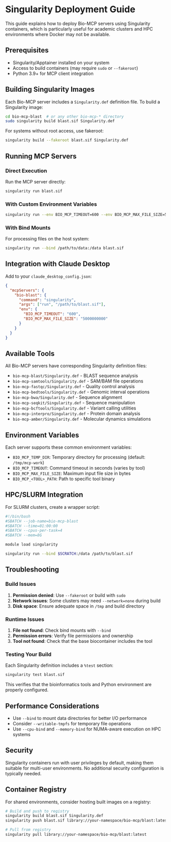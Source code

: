 # Singularity Deployment Guide

This guide explains how to deploy Bio-MCP servers using Singularity containers, which is particularly useful for academic clusters and HPC environments where Docker may not be available.

## Prerequisites

- Singularity/Apptainer installed on your system
- Access to build containers (may require `sudo` or `--fakeroot`)
- Python 3.9+ for MCP client integration

## Building Singularity Images

Each Bio-MCP server includes a `Singularity.def` definition file. To build a Singularity image:

```bash
cd bio-mcp-blast  # or any other bio-mcp-* directory
sudo singularity build blast.sif Singularity.def
```

For systems without root access, use fakeroot:

```bash
singularity build --fakeroot blast.sif Singularity.def
```

## Running MCP Servers

### Direct Execution

Run the MCP server directly:

```bash
singularity run blast.sif
```

### With Custom Environment Variables

```bash
singularity run --env BIO_MCP_TIMEOUT=600 --env BIO_MCP_MAX_FILE_SIZE=5000000000 blast.sif
```

### With Bind Mounts

For processing files on the host system:

```bash
singularity run --bind /path/to/data:/data blast.sif
```

## Integration with Claude Desktop

Add to your `claude_desktop_config.json`:

```json
{
  "mcpServers": {
    "bio-blast": {
      "command": "singularity",
      "args": ["run", "/path/to/blast.sif"],
      "env": {
        "BIO_MCP_TIMEOUT": "600",
        "BIO_MCP_MAX_FILE_SIZE": "5000000000"
      }
    }
  }
}
```

## Available Tools

All Bio-MCP servers have corresponding Singularity definition files:

- `bio-mcp-blast/Singularity.def` - BLAST sequence analysis
- `bio-mcp-samtools/Singularity.def` - SAM/BAM file operations
- `bio-mcp-fastqc/Singularity.def` - Quality control analysis
- `bio-mcp-bedtools/Singularity.def` - Genomic interval operations
- `bio-mcp-bwa/Singularity.def` - Sequence alignment
- `bio-mcp-seqkit/Singularity.def` - Sequence manipulation
- `bio-mcp-bcftools/Singularity.def` - Variant calling utilities
- `bio-mcp-interpro/Singularity.def` - Protein domain analysis
- `bio-mcp-amber/Singularity.def` - Molecular dynamics simulations

## Environment Variables

Each server supports these common environment variables:

- `BIO_MCP_TEMP_DIR`: Temporary directory for processing (default: `/tmp/mcp-work`)
- `BIO_MCP_TIMEOUT`: Command timeout in seconds (varies by tool)
- `BIO_MCP_MAX_FILE_SIZE`: Maximum input file size in bytes
- `BIO_MCP_<TOOL>_PATH`: Path to specific tool binary

## HPC/SLURM Integration

For SLURM clusters, create a wrapper script:

```bash
#!/bin/bash
#SBATCH --job-name=bio-mcp-blast
#SBATCH --time=01:00:00
#SBATCH --cpus-per-task=4
#SBATCH --mem=8G

module load singularity

singularity run --bind $SCRATCH:/data /path/to/blast.sif
```

## Troubleshooting

### Build Issues

1. **Permission denied**: Use `--fakeroot` or build with `sudo`
2. **Network issues**: Some clusters may need `--network=none` during build
3. **Disk space**: Ensure adequate space in `/tmp` and build directory

### Runtime Issues

1. **File not found**: Check bind mounts with `--bind`
2. **Permission errors**: Verify file permissions and ownership
3. **Tool not found**: Check that the base biocontainer includes the tool

### Testing Your Build

Each Singularity definition includes a `%test` section:

```bash
singularity test blast.sif
```

This verifies that the bioinformatics tools and Python environment are properly configured.

## Performance Considerations

- Use `--bind` to mount data directories for better I/O performance
- Consider `--writable-tmpfs` for temporary file operations
- Use `--cpu-bind` and `--memory-bind` for NUMA-aware execution on HPC systems

## Security

Singularity containers run with user privileges by default, making them suitable for multi-user environments. No additional security configuration is typically needed.

## Container Registry

For shared environments, consider hosting built images on a registry:

```bash
# Build and push to registry
singularity build blast.sif Singularity.def
singularity push blast.sif library://your-namespace/bio-mcp/blast:latest

# Pull from registry
singularity pull library://your-namespace/bio-mcp/blast:latest
```